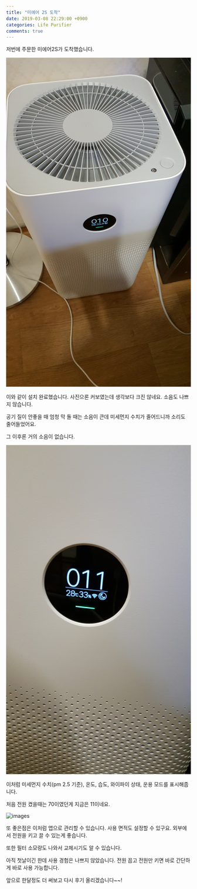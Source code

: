 ```yaml
---
title: "미에어 2S 도착"
date: 2019-03-08 22:29:00 +0900
categories: Life Purifier
comments: true
---
```


저번에 주문한 미에어2S가 도착했습니다.

![images](https://github.com/DeveloperKHJ/DeveloperKHJ.github.io/blob/master/_images/miiair_1.jpg?raw=true)

이와 같이 설치 완료했습니다. 사진으론 커보였는데 생각보다 크진 않네요. 소음도 나쁘지 않습니다.

공기 질이 안좋을 때 엄청 막 돌 때는 소음이 큰데 미세먼지 수치가 줄어드니까 소리도 줄어들었어요.

그 이후론 거의 소음이 없습니다.

![images](https://github.com/DeveloperKHJ/DeveloperKHJ.github.io/blob/master/_images/miiair_2.jpg?raw=true)

이처럼 미세먼지 수치(pm 2.5 기준), 온도, 습도, 와이파이 상태, 운용 모드를 표시해줍니다.

처음 전원 켰을때는 70이였던게 지금은 11이네요.

![images](https://github.com/DeveloperKHJ/DeveloperKHJ.github.io/blob/master/_images/miiair_3.jpg?raw=true)

또 좋은점은 이처럼 앱으로 관리할 수 있습니다. 사용 면적도 설정할 수 있구요. 외부에서 전원을 키고 끌 수 있는게 좋습니다. 

또한 필터 소모량도 나와서 교체시기도 알 수 있습니다.

아직 첫날이긴 한데 사용 경험은 나쁘지 않았습니다. 전원 꼽고 전원만 키면 바로 간단하게 바로 사용 가능합니다.

앞으로 한달정도 더 써보고 다시 후기 올리겠습니다~~!

